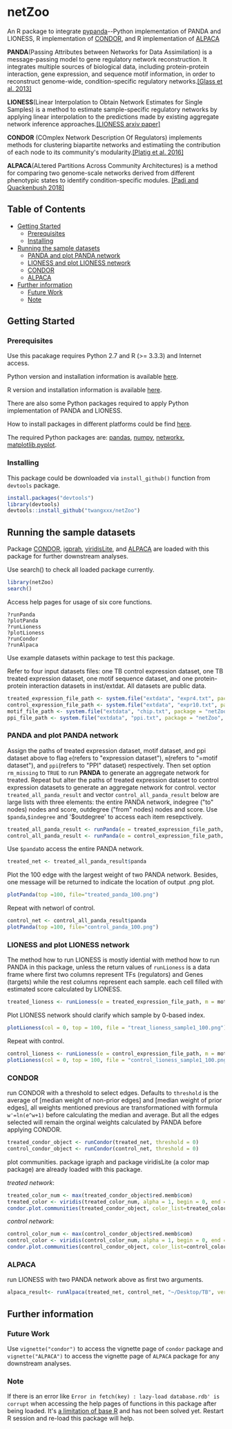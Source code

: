 # netZoo

An R package to integrate [pypanda](https://github.com/davidvi/pypanda)--Python implementation of PANDA and LIONESS, R implementation of [CONDOR](https://github.com/jplatig/condor), and R implementation of [ALPACA](https://github.com/meghapadi/ALPACA)

**PANDA**(Passing Attributes between Networks for Data Assimilation) is a message-passing model to gene regulatory network reconstruction. It integrates multiple sources of biological data, including protein-protein interaction, gene expression, and sequence motif information, in order to reconstruct genome-wide, condition-specific regulatory networks.[[Glass et al. 2013]](http://journals.plos.org/plosone/article?id=10.1371/journal.pone.0064832)

**LIONESS**(Linear Interpolation to Obtain Network Estimates for Single Samples) is a method to estimate sample-specific regulatory networks by applying linear interpolation to the predictions made by existing aggregate network inference 		approaches.[[LIONESS arxiv paper]](https://arxiv.org/abs/1505.06440)

**CONDOR** (COmplex Network Description Of Regulators) implements methods for clustering biapartite networks
and estimatiing the contribution of each node to its community's modularity.[[Platig et al. 2016]](http://journals.plos.org/ploscompbiol/article?id=10.1371/journal.pcbi.1005033)

**ALPACA**(ALtered Partitions Across Community Architectures) is a method for comparing two genome-scale networks derived from different phenotypic states to identify condition-specific modules. [[Padi and Quackenbush 2018]](https://www.nature.com/articles/s41540-018-0052-5)



## Table of Contents
* [Getting Started](#getting-started) 
  * [Prerequisites](#prerequisites)
  * [Installing](#installing)
* [Running the sample datasets](#running-the-sample-datasets)
  * [PANDA and plot PANDA network](#panda-and-plot-panda-network)
  * [LIONESS and plot LIONESS network](#lioness-and-plot-lioness-network)
  * [CONDOR](#condor)
  * [ALPACA](#ALPACA)
* [Further information](#further-information)
  * [Future Work](#future-work)
  * [Note](#note)
 


## Getting Started

### Prerequisites
Use this pacakage requires Python 2.7 and R (>= 3.3.3) and Internet access.

Python version and installation information is available [here](https://www.python.org/downloads/).

R version and installation information is available [here](https://cran.r-project.org/).

There are also some Python packages required to apply Python implementation of PANDA and LIONESS.

How to install packages in different platforms could be find [here](https://packaging.python.org/tutorials/installing-packages/). 

The required Python packages are:
[pandas](https://pandas.pydata.org/), [numpy](http://www.numpy.org/), [networkx](https://networkx.github.io/), [matplotlib.pyplot](https://matplotlib.org/api/pyplot_api.html).

### Installing
This package could be downloaded via `install_github()` function from `devtools` package.

```R
install.packages("devtools")
library(devtools)
devtools::install_github("twangxxx/netZoo")

```

## Running the sample datasets

Package [CONDOR](https://github.com/jplatig/condor), [igprah](http://igraph.org/r/), [viridisLite](https://cran.r-project.org/web/packages/viridisLite/index.html), and [ALPACA](https://github.com/meghapadi/ALPACA) are loaded with this package for further downstream analyses.

Use search() to check all loaded package currently.
```R
library(netZoo)
search()
```
Access help pages for usage of six core functions.
```
?runPanda
?plotPanda
?runLioness
?plotLioness
?runCondor
?runAlpaca
```
Use example datasets within package to test this package.

Refer to four input datasets files: one TB control expression dataset, one TB treated expression dataset, one motif sequence dataset, and one protein-protein interaction datasets in inst/extdat. All datasets are public data.

```R
treated_expression_file_path <- system.file("extdata", "expr4.txt", package = "netZoo", mustWork = TRUE)
control_expression_file_path <- system.file("extdata", "expr10.txt", package = "netZoo", mustWork = TRUE)
motif_file_path <- system.file("extdata", "chip.txt", package = "netZoo", mustWork = TRUE)
ppi_file_path <- system.file("extdata", "ppi.txt", package = "netZoo", mustWork = TRUE)
```

### PANDA and plot PANDA network

Assign the paths of treated expression dataset, motif dataset, and ppi dataset above to flag `e`(refers to "expression dataset"), `m`(refers to "=motif dataset"), and `ppi`(refers to "PPI" dataset) respectively. Then set option `rm_missing` to `TRUE` to run **PANDA** to generate an aggregate network for treated.
Repeat but alter the paths of treated expression dataset to control expression datasets to generate an aggregate network for control. 
vector `treated_all_panda_result` and vector `control_all_panda_result` below are large lists with three elements: the entire PANDA network, indegree ("to" nodes) nodes and score, outdegree ("from" nodes) nodes and score. Use `$panda`,`$indegree` and '$outdegree' to access each item resepctively.

```R
treated_all_panda_result <- runPanda(e = treated_expression_file_path, m = motif_file_path, ppi = ppi_file_path, rm_missing = TRUE )
control_all_panda_result <- runPanda(e = control_expression_file_path, m = motif_file_path, ppi = ppi_file_path, rm_missing = TRUE )
```
Use `$panda`to access the entire PANDA network.
```R
treated_net <- treated_all_panda_result$panda
```
Plot the 100 edge with the largest weight of two PANDA network. Besides, one message will be returned to indicate the location of output .png plot.
```R
plotPanda(top =100, file="treated_panda_100.png")
```
Repeat with networl of control. 
```R
control_net <- control_all_panda_result$panda
plotPanda(top =100, file="control_panda_100.png")
```

### LIONESS and plot LIONESS network
The method how to run LIONESS is mostly idential with method how to run PANDA in this package, unless the return values of `runLioness` is a data frame where first two columns represent TFs (regulators) and Genes (targets) while the rest columns represent each sample. each cell filled with estimated score calculated by LIONESS.

```R
treated_lioness <- runLioness(e = treated_expression_file_path, m = motif_file_path, ppi = ppi_file_path, rm_missing = TRUE )
```
Plot LIONESS network should clarify which sample by 0-based index.

```R
plotLioness(col = 0, top = 100, file = "treat_lioness_sample1_100.png")
```

Repeat with control.
```R
control_lioness <- runLioness(e = control_expression_file_path, m = motif_file_path, ppi = ppi_file_path, rm_missing = TRUE )
plotLioness(col = 0, top = 100, file = "control_lioness_sample1_100.png")
```

### CONDOR 

run CONDOR with a threshold to select edges. 
Defaults to `threshold` is the average of [median weight of non-prior edges] and [median weight of prior edges], all weights mentioned previous are transformationed with formula `w'=ln(e^w+1)` before calculating the median and average. But all the edges selected will remain the orginal weights calculated by PANDA before applying CONDOR.

```R
treated_condor_object <- runCondor(treated_net, threshold = 0)
control_condor_object <- runCondor(control_net, threshold = 0)
```

plot communities. package igraph and package viridisLite (a color map package) are already loaded with this package.

*treated network*:
```R
treated_color_num <- max(treated_condor_object$red.memb$com)
treated_color <- viridis(treated_color_num, alpha = 1, begin = 0, end = 1, direction = 1, option = "D")
condor.plot.communities(treated_condor_object, color_list=treated_color, point.size=0.04, xlab="Target", ylab="Regulator")
```

*control network*:
```R
control_color_num <- max(control_condor_object$red.memb$com)
control_color <- viridis(control_color_num, alpha = 1, begin = 0, end = 1, direction = 1, option = "D")
condor.plot.communities(control_condor_object, color_list=control_color , point.size=0.04, xlab="Target", ylab="Regulator")
```
### ALPACA

run LIONESS with two PANDA network above as first two arguments.

```R
alpaca_result<- runAlpaca(treated_net, control_net, "~/Desktop/TB", verbose=T)
```


## Further information

### Future Work
Use `vignette("condor")` to access the vignette page of `condor` package and `vignette("ALPACA")` to access the vignette page of `ALPACA` package for any downstream analyses.

### Note
If there is an error like `Error in fetch(key) : lazy-load database.rdb' is corrupt` when accessing the help pages of functions in this package after being loaded. It's [a limitation of base R](https://github.com/r-lib/devtools/issues/1660) and has not been solved yet. Restart R session and re-load this package will help.

